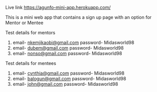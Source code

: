Live link 
https://agunfo-mini-app.herokuapp.com/

This is a mini web app that contains a sign up page with an option for Mentor or Mentee

Test details for mentors
1) email- nkemjikaobi@gmail.com  password- Midasworld98
2) email- dubem@gmail.com  password- Midasworld98
3) email- nonso@gmail.com  password- Midasworld98


Test details for mentees
1) email- cynthia@gmail.com  password- Midasworld98
2) email- balogun@gmail.com  password- Midasworld98
3) email- john@gmail.com  password- Midasworld98